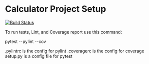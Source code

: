 # Calculator Project Setup
[![Build Status](https://app.travis-ci.com/sz376/calc2.svg?branch=main)](https://app.travis-ci.com/sz376/calc2)

To run tests, Lint, and Coverage report use this command:

pytest  --pylint --cov

.pylintrc is the config for pylint
.coveragerc is the config for coverage
setup.py is a config file for pytest
